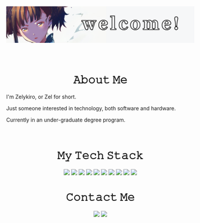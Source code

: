 # <img src="images/welcome.png">
<br>
<h1 align="center">𝙰𝚋𝚘𝚞𝚝 𝙼𝚎</h1>
<p>I'm Zelykiro, or Zel for short.</p>
<p>Just someone interested in technology, both software and hardware.</p>
<p>Currently in an under-graduate degree program.</p>

 
<br>
<div align="center">

<h1>𝙼𝚢 𝚃𝚎𝚌𝚑 𝚂𝚝𝚊𝚌𝚔</h1>
  
   <img src="https://img.shields.io/badge/c-%2300599C.svg?style=for-the-badge&logo=c&logoColor=white">
   <img src="https://img.shields.io/badge/python-3670A0?style=for-the-badge&logo=python&logoColor=ffdd54">
   <img src="https://img.shields.io/badge/JavaScript-F7DF1E?style=for-the-badge&logo=javascript&logoColor=black">
   <img src="https://img.shields.io/badge/HTML5-E34F26?style=for-the-badge&logo=html5&logoColor=white">
   <img src="https://img.shields.io/badge/CSS3-1572B6?style=for-the-badge&logo=css3&logoColor=white">
   <img src="https://img.shields.io/badge/Sass-CC6699?style=for-the-badge&logo=sass&logoColor=white">
   <img src="https://img.shields.io/badge/bootstrap-%23563D7C.svg?style=for-the-badge&logo=bootstrap&logoColor=white">
   <img src="https://img.shields.io/badge/jQuery-0769AD?style=for-the-badge&logo=jquery&logoColor=white">
   <img src="https://img.shields.io/badge/Git-F05032?style=for-the-badge&logo=git&logoColor=white">
   <img src="https://img.shields.io/badge/Figma-F24E1E?style=for-the-badge&logo=figma&logoColor=white">

  
  <br>
<h1>𝙲𝚘𝚗𝚝𝚊𝚌𝚝 𝙼𝚎</h1>
    <a href="mailto:zelykiro@gmail.com"><img src="https://img.shields.io/badge/Gmail-D14836?style=for-the-badge&logo=gmail&logoColor=white"></a>
    <a href="mailto:zelykiro@protonmail.com"><img src="https://img.shields.io/badge/ProtonMail-8B89CC?style=for-the-badge&logo=protonmail&logoColor=white"></a>

</div>
